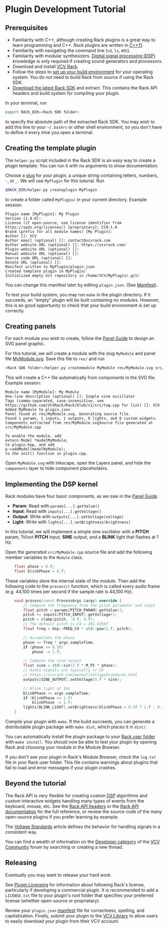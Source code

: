 # Plugin Development Tutorial

## Prerequisites

- Familiarity with C++, although creating Rack plugins is a great way to learn programming and C++. Rack plugins are written in [C++11](https://en.cppreference.com/w/cpp/11).
- Familiarity with navigating the command line (`cd`, `ls`, etc).
- Familiarity with modular synthesizers. [Digital signal processing (DSP)](DSP) knowledge is only required if creating sound generators and processors.
- Download and install [VCV Rack](https://vcvrack.com/Rack.html).
- Follow the steps to [set up your build environment](Building#setting-up-your-development-environment) for your operating system.
You do not need to build Rack from source if using the Rack SDK.
- [Download the latest Rack SDK](https://vcvrack.com/downloads/) and extract.
This contains the Rack API headers and build system for compiling your plugin.

In your terminal, run
```bash
export RACK_DIR=<Rack SDK folder>
```
to specify the absolute path of the extracted Rack SDK.
You may wish to add this line to your `~/.bashrc` or other shell environment, so you don't have to define it every time you open a terminal.

## Creating the template plugin

The `helper.py` script included in the Rack SDK is an easy way to create a plugin template.
You can run it with no arguments to show documentation.

Choose a [slug](Manifest#slug) for your plugin, a unique string containing letters, numbers, `-`, or `_`.
We will use `MyPlugin` for this tutorial.
Run
```bash
$RACK_DIR/helper.py createplugin MyPlugin
```
to create a folder called `MyPlugin/` in your current directory.
Example session:
```text
Plugin name [MyPlugin]: My Plugin
Version [1.0.0]:
License (if open-source, use license identifier from https://spdx.org/licenses/) [proprietary]: CC0-1.0
Brand (prefix for all module names) [My Plugin]:
Author []: VCV
Author email (optional) []: contact@vcvrack.com
Author website URL (optional) []: https://vcvrack.com/
Plugin website URL (optional) []:
Manual website URL (optional) []:
Source code URL (optional) []:
Donate URL (optional) []:
Manifest written to MyPlugin/plugin.json
Created template plugin in MyPlugin/
Initialized empty Git repository in /home/VCV/MyPlugin/.git/
```
You can change this manifest later by editing `plugin.json`. (See [Manifest](Manifest)).

To test your build system, you may run `make` in the plugin directory.
If it succeeds, an "empty" plugin will be built containing no modules.
However, this is an good opportunity to check that your build environment is set up correctly.

## Creating panels

For each module you wish to create, follow the [Panel Guide](Panel) to design an SVG panel graphic.

For this tutorial, we will create a module with the slug `MyModule` and panel file [MyModule.svg](_static/MyModule.svg).
Save this file to `res/` and run
```bash
<Rack SDK folder>/helper.py createmodule MyModule res/MyModule.svg src/MyModule.cpp
```
This will create a C++ file automatically from components in the SVG file.
Example session:
```text
Module name [MyModule]: My Module
One-line description (optional) []: Simple sine oscillator
Tags (comma-separated, case-insensitive, see https://github.com/VCVRack/Rack/blob/v1/src/tag.cpp for list) []: VCO
Added MyModule to plugin.json
Panel found at res/MyModule.svg. Generating source file.
Found 1 params, 1 inputs, 1 outputs, 0 lights, and 0 custom widgets.
Components extracted from res/MyModule.svgSource file generated at src/MyModule.cpp

To enable the module, add
extern Model *modelMyModule;
to plugin.hpp, and add
p->addModel(modelMyModule);
to the init() function in plugin.cpp.
```
Open `MyModule.svg` with Inkscape, open the Layers panel, and hide the `components` layer to hide component placeholders.

## Implementing the DSP kernel

Rack modules have four basic components, as we saw in the [Panel Guide](Panel).
- **Param**: Read with `params[...].getValue()`
- **Input**: Read with `inputs[...].getVoltage()`
- **Output**: Write with `outputs[...].setVoltage(voltage)`
- **Light**: Write with `lights[...].setBrightness(brightness)`

In this tutorial, we will implement a simple sine oscillator with a **PITCH** param, 1V/oct **PITCH** input, **SINE** output, and a **BLINK** light that flashes at 1 Hz.

Open the generated `src/MyModule.cpp` source file and add the following member variables to the `Module` class.
```cpp
	float phase = 0.f;
	float blinkPhase = 0.f;
```
These variables store the internal state of the module.
Then add the following code to the `process()` function, which is called every audio frame (e.g. 44,100 times per second if the sample rate is 44,100 Hz).
```cpp
	void process(const ProcessArgs &args) override {
		// Compute the frequency from the pitch parameter and input
		float pitch = params[PITCH_PARAM].getValue();
		pitch += inputs[PITCH_INPUT].getVoltage();
		pitch = clamp(pitch, -4.f, 4.f);
		// The default pitch is C4 = 261.6256f
		float freq = dsp::FREQ_C4 * std::pow(2.f, pitch);

		// Accumulate the phase
		phase += freq * args.sampleTime;
		if (phase >= 0.5f)
			phase -= 1.f;

		// Compute the sine output
		float sine = std::sin(2.f * M_PI * phase);
		// Audio signals are typically +/-5V
		// https://vcvrack.com/manual/VoltageStandards.html
		outputs[SINE_OUTPUT].setVoltage(5.f * sine);

		// Blink light at 1Hz
		blinkPhase += args.sampleTime;
		if (blinkPhase >= 1.f)
			blinkPhase -= 1.f;
		lights[BLINK_LIGHT].setBrightness(blinkPhase < 0.5f ? 1.f : 0.f);
	}
```
Compile your plugin with `make`.
If the build succeeds, you can generate a distributable plugin package with `make dist`, which places it in `dist/`.

You can automatically install the plugin package to your [Rack user folder](https://vcvrack.com/manual/FAQ#where-is-the-rack-user-folder) with `make install`.
You should now be able to test your plugin by opening Rack and choosing your module in the Module Browser.

If you don't see your plugin in Rack's Module Browser, check the `log.txt` file in your Rack user folder.
This file contains warnings about plugins that fail to load and error messages if your plugin crashes.

## Beyond the tutorial

The Rack API is very flexible for creating custom [DSP](DSP) algorithms and custom interactive widgets handling many types of events from the keyboard, mouse, etc.
See the [Rack API headers](https://github.com/VCVRack/Rack/tree/v1/include) or the [Rack API documentation](https://vcvrack.com/docs/namespaces.html) for the full reference, or review the source code of the many open-source plugins if you prefer learning by example.

The [Voltage Standards](VoltageStandards) article defines the behavior for handling signals in a consistent way.

You can find a wealth of information on the [Developer category](https://community.vcvrack.com/c/development) of the [VCV Community](https://community.vcvrack.com/) forum by searching or creating a new thread.

## Releasing

Eventually you may want to release your hard work.

See [Plugin Licensing](PluginLicensing) for information about following Rack's license, particularly if developing a commercial plugin.
It is recommended to add a `LICENSE.txt` file to your plugin's root folder that specifies your preferred license (whether open-source or proprietary).

Review your `plugin.json` [manifest](Manifest) file for correctness, spelling, and capitalization.
Finally, submit your plugin to the [VCV Library](https://github.com/VCVRack/library#adding-your-plugin-to-the-vcv-library-for-open-source-plugins) to allow users to easily download your plugin from their VCV account.

